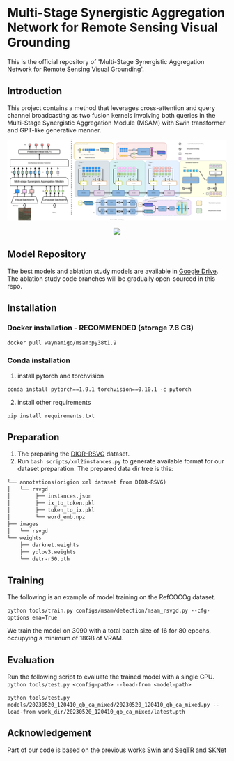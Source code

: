 
Multi-Stage Synergistic Aggregation Network for Remote Sensing Visual Grounding
========
This is the official repository of 'Multi-Stage Synergistic Aggregation Network for Remote Sensing Visual Grounding'. 

## Introduction
This project contains a method that leverages cross-attention and query channel broadcasting as two fusion kernels involving both queries in the Multi-Stage Synergistic Aggregation Module (MSAM) with Swin transformer and GPT-like generative manner.
<p align="center">
  <img src="./docs/framework.drawio.svg" />
</p>
<p align="center">
  <img src="./docs/heatmap.drawio.svg" />
</p>



## Model Repository

The best models and ablation study models are available in [Google Drive](https://drive.google.com/drive/folders/1_YwhNNxjfhMg3ikMhjyDhi1sLUPKASWm?usp=share_link). The ablation study code branches will be gradually open-sourced in this repo.


## Installation
### Docker installation - RECOMMENDED (storage 7.6 GB)
```
docker pull waynamigo/msam:py38t1.9
```
### Conda installation
1. install pytorch and torchvision
```
conda install pytorch==1.9.1 torchvision==0.10.1 -c pytorch
```
2. install other requirements
```
pip install requirements.txt
```

## Preparation
1. The preparing the [DIOR-RSVG](https://github.com/ZhanYang-nwpu/RSVG-pytorch/tree/main/DIOR_RSVG) dataset. 
2. Run `bash scripts/xml2instances.py` to generate available format for our dataset preparation. The prepared data dir tree is this:
```
└── annotations(origion xml dataset from DIOR-RSVG)
│   └── rsvgd
│        ├── instances.json
│        ├── ix_to_token.pkl
│        ├── token_to_ix.pkl
│        └── word_emb.npz
├── images
│   └── rsvgd
└── weights
    ├── darknet.weights
    ├── yolov3.weights
    └── detr-r50.pth
```
## Training

The following is an example of model training on the RefCOCOg dataset.
```
python tools/train.py configs/msam/detection/msam_rsvgd.py --cfg-options ema=True
```
We train the model on 3090 with a total batch size of 16 for 80 epochs, occupying a minimum of 18GB of VRAM.
## Evaluation
Run the following script to evaluate the trained model with a single GPU.
`python tools/test.py <config-path> --load-from <model-path>`
```
python tools/test.py models/20230520_120410_qb_ca_mixed/20230520_120410_qb_ca_mixed.py --load-from work_dir/20230520_120410_qb_ca_mixed/latest.pth 
```

## Acknowledgement
Part of our code is based on the previous works [Swin](https://github.com/microsoft/Swin-Transformer) 
and [SeqTR](https://github.com/seanzhuh/SeqTR)
and [SKNet](https://github.com/implus/SKNet)